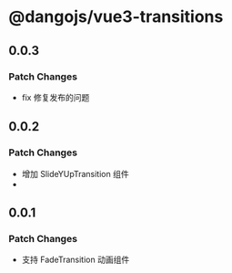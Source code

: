 # @dangojs/vue3-transitions

## 0.0.3

### Patch Changes

- fix 修复发布的问题

## 0.0.2

### Patch Changes

- 增加 SlideYUpTransition 组件
-

## 0.0.1

### Patch Changes

- 支持 FadeTransition 动画组件
